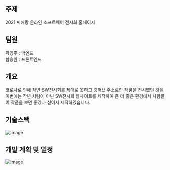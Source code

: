## 주제
2021 씨애랑 온라인 소프트웨어 전시회 홈페이지

## 팀원
곽영주 : 백엔드<br>
함승완 : 프론트엔드

## 개요
코로나로 인해 작년 SW전시회를 제대로 못하고 깃허브 주소로만 작품을 전시했던 것을 이번에는 작년 처럼이 아닌 SW전시회 웹사이트를 제작하여 좀 더 좋은 환경에서 사람들이 작품을 보면 좋겠다 싶어서 제작하였습니다.

## 기술스택
![image](https://user-images.githubusercontent.com/77434165/142243926-1b21d947-0546-4b2f-b365-3be6f1669a0b.png)

## 개발 계획 및 일정
![image](https://user-images.githubusercontent.com/77434165/142244572-eb5deff9-c925-48ad-9e78-b6c3311f7278.png)
